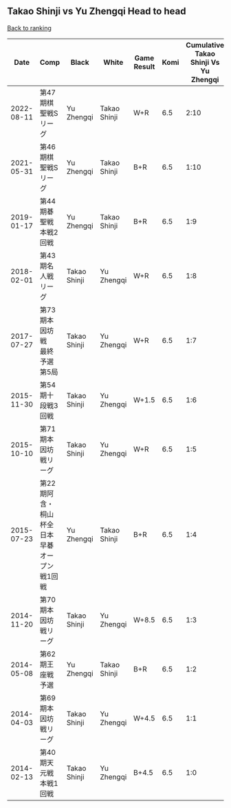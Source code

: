 ## Takao Shinji vs Yu Zhengqi Head to head

[Back to ranking](../../index.md)




| **Date** | **Comp** | **Black** | **White** | **Game Result** | **Komi** | **Cumulative Takao Shinji Vs Yu Zhengqi** | **Takao Shinji Streak** | **Yu Zhengqi Streak** | 
| --- | --- | --- | --- | --- | --- | --- | --- | --- |
| 2022-08-11 | 第47期棋聖戦Sリーグ | Yu Zhengqi | Takao Shinji | W+R | 6.5 | 2:10 | 1 | 0 | 
| 2021-05-31 | 第46期棋聖戦Sリーグ | Yu Zhengqi | Takao Shinji | B+R | 6.5 | 1:10 | 0 | 10 | 
| 2019-01-17 | 第44期碁聖戦本戦2回戦 | Yu Zhengqi | Takao Shinji | B+R | 6.5 | 1:9 | 0 | 9 | 
| 2018-02-01 | 第43期名人戦リーグ | Takao Shinji | Yu Zhengqi | W+R | 6.5 | 1:8 | 0 | 8 | 
| 2017-07-27 | 第73期本因坊戦　最終予選第5局 | Takao Shinji | Yu Zhengqi | W+R | 6.5 | 1:7 | 0 | 7 | 
| 2015-11-30 | 第54期十段戦3回戦 | Takao Shinji | Yu Zhengqi | W+1.5 | 6.5 | 1:6 | 0 | 6 | 
| 2015-10-10 | 第71期本因坊戦リーグ | Takao Shinji | Yu Zhengqi | W+R | 6.5 | 1:5 | 0 | 5 | 
| 2015-07-23 | 第22期阿含・桐山杯全日本早碁オープン戦1回戦 | Yu Zhengqi | Takao Shinji | B+R | 6.5 | 1:4 | 0 | 4 | 
| 2014-11-20 | 第70期本因坊戦リーグ | Takao Shinji | Yu Zhengqi | W+8.5 | 6.5 | 1:3 | 0 | 3 | 
| 2014-05-08 | 第62期王座戦予選 | Yu Zhengqi | Takao Shinji | B+R | 6.5 | 1:2 | 0 | 2 | 
| 2014-04-03 | 第69期本因坊戦リーグ | Takao Shinji | Yu Zhengqi | W+4.5 | 6.5 | 1:1 | 0 | 1 | 
| 2014-02-13 | 第40期天元戦本戦1回戦 | Takao Shinji | Yu Zhengqi | B+4.5 | 6.5 | 1:0 | 1 | 0 |




